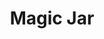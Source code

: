 ---
title: "Magic Jar"
permalink: /spells/magic-jar/
tags:
  - Spell
available_for:
  - Wizard
level: "6th Level"
school: "Necromancy"
comp:
  - V
  - S
  - M
material: "a gem, crystal, reliquary, or some other ornamental container worth at least 500 gp."
duration: "Until dispelled"
cast_time: "1 Minute"
attack: "CHA Save"
description: |
  Your body falls into a catatonic state as your soul leaves it and enters the container you used for the spell's material component. While your soul inhabits the container, you are aware of your surroundings as if you were in the container's space. You can't move or use reactions. The only action you can take is to project your soul up to 100 feet out of the container, either returning to your living body (and ending the spell) or attempting to possess a humanoids body.

  You can attempt to possess any humanoid within 100 feet of you that you can see (creatures warded by a protection from evil and good or magic circle spell can't be possessed). The target must make a charisma saving throw. On a failure, your soul moves into the target's body, and the target's soul becomes trapped in the container. On a success, the target resists your efforts to possess it, and you can't attempt to possess it again for 24 hours.

  Once you possess a creature's body, you control it. Your game statistics are replaced by the statistics of the creature, though you retain your alignment and your Intelligence, Wisdom, and Charisma scores. You retain the benefit of your own class features. If the target has any class levels, you can't use any of its class features.

  Meanwhile, the possessed creature's soul can perceive from the container using its own senses, but it can't move or take actions at all.

  While possessing a body, you can use your action to return from the host body to the container if it is within 100 feet of you, returning the host creature's soul to its body. If the host body dies while you're in it, the creature dies, and you must make a charisma saving throw against your own spellcasting DC. On a success, you return to the container if it is within 100 feet of you. Otherwise, you die.

  If the container is destroyed or the spell ends, your soul immediately returns to your body. If your body is more than 100 feet away from you or if your body is dead when you attempt to return to it, you die. If another creature's soul is in the container when it is destroyed, the creature's soul returns to its body if the body is alive and within 100 feet. Otherwise, that creature dies.

  When the spell ends, the container is destroyed.
excerpt: "Your body falls into a catatonic state as your soul leaves it and enters the container you used for the spell's material component."
source: "Basic Rules"
---